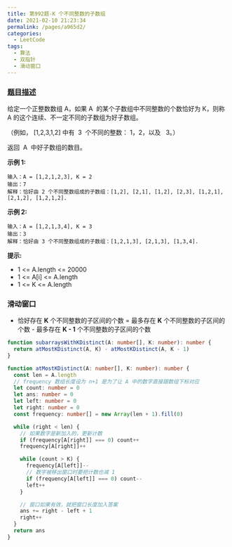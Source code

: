 ```yaml
---
title: 第992题-K 个不同整数的子数组
date: 2021-02-10 21:23:34
permalink: /pages/a965d2/
categories:
  - LeetCode
tags:
  - 算法
  - 双指针
  - 滑动窗口
---
```


### [题目描述](https://leetcode-cn.com/problems/subarrays-with-k-different-integers/)

给定一个正整数数组 <span class="span-shadow">A</span>，如果 <span class="span-shadow">A</span>  的某个子数组中不同整数的个数恰好为 <span class="span-shadow">K</span>，则称 <span class="span-shadow">A</span> 的这个连续、不一定不同的子数组为好子数组。

（例如， <span class="span-shadow">[1,2,3,1,2]</span> 中有  <span class="span-shadow">3</span>  个不同的整数： <span class="span-shadow">1，2</span>，以及   <span class="span-shadow">3</span>。）

返回  <span class="span-shadow">A</span>  中好子数组的数目。

<!-- more -->

**示例 1:**

```
输入：A = [1,2,1,2,3], K = 2
输出：7
解释：恰好由 2 个不同整数组成的子数组：[1,2], [2,1], [1,2], [2,3], [1,2,1], [2,1,2], [1,2,1,2].
```

**示例 2:**

```
输入：A = [1,2,1,3,4], K = 3
输出：3
解释：恰好由 3 个不同整数组成的子数组：[1,2,1,3], [2,1,3], [1,3,4].
```

**提示:**

- <span class="span-shadow">1 <= A.length <= 20000</span>
- <span class="span-shadow">1 <= A[i] <= A.length</span>
- <span class="span-shadow">1 <= K <= A.length</span>

### 滑动窗口

- <span class="span-shadow">恰好存在 **K** 个不同整数的子区间的个数</span> = <span class="span-shadow">最多存在 **K** 个不同整数的子区间的个数</span> - <span class="span-shadow">最多存在 **K - 1** 个不同整数的子区间的个数</span>

```TypeScript
function subarraysWithKDistinct(A: number[], K: number): number {
  return atMostKDistinct(A, K) - atMostKDistinct(A, K - 1)
}

function atMostKDistinct(A: number[], K: number): number {
  const len = A.length
  // frequency 数组长度设为 n+1 是为了让 A 中的数字直接跟数组下标对应
  let count: number = 0
  let ans: number = 0
  let left: number = 0
  let right: number = 0
  const frequency: number[] = new Array(len + 1).fill(0)

  while (right < len) {
    // 如果数字是新加入的，更新计数
    if (frequency[A[right]] === 0) count++
    frequency[A[right]]++

    while (count > K) {
      frequency[A[left]]--
      // 数字被移出窗口时要把计数也减 1
      if (frequency[A[left]] === 0) count--
      left++
    }

    // 窗口如果有效，就把窗口长度加入答案
    ans += right - left + 1
    right++
  }
  return ans
}
```
